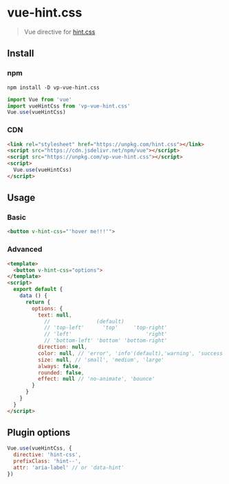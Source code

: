 # vue-hint.css

> Vue directive for [hint.css](https://kushagragour.in/lab/hint/)

## Install

### npm

```text
npm install -D vp-vue-hint.css
```

```javascript
import Vue from 'vue'
import vueHintCss from 'vp-vue-hint.css'
Vue.use(vueHintCss)
```

### CDN

```html
<link rel="stylesheet" href="https://unpkg.com/hint.css"></link>
<script src="https://cdn.jsdelivr.net/npm/vue"></script>
<script src="https://unpkg.com/vp-vue-hint.css"></script>
<script>
  Vue.use(vueHintCss)
</script>
```

## Usage

### Basic

```html
<button v-hint-css="'hover me!!!'">
```

### Advanced

```html
<template>
  <button v-hint-css="options">
</template>
<script>
  export default {
    data () {
      return {
        options: {
          text: null,
            //               (default)
            // 'top-left'      'top'     'top-right'
            // 'left'                        'right'
            // 'bottom-left' 'bottom' 'bottom-right'
          direction: null,
          color: null, // 'error', 'info'(default),'warning', 'success'
          size: null, // 'small', 'medium', 'large'
          always: false,
          rounded: false,
          effect: null // 'no-animate', 'bounce'
        }
      }
    }
  }
</script>
```

## Plugin options

```javascript
Vue.use(vueHintCss, {
  directive: 'hint-css',
  prefixClass: 'hint--',
  attr: 'aria-label' // or 'data-hint'
})
```
